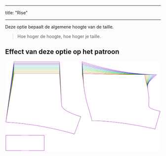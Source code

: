 - - -
title: "Rise"
- - -

Deze optie bepaalt de algemene hoogte van de taille.

> Hoe hoger de hoogte, hoe hoger je taille.

## Effect van deze optie op het patroon

![Deze afbeelding toont het effect van deze optie door meerdere varianten die een andere waarde hebben voor deze optie te vervangen](shin_rise_sample.svg "Effect of this option on the pattern")
